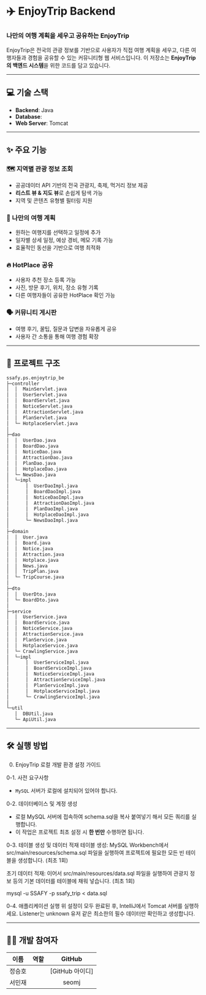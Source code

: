 # ✈️ EnjoyTrip Backend

### 나만의 여행 계획을 세우고 공유하는 **EnjoyTrip**

EnjoyTrip은 전국의 관광 정보를 기반으로 사용자가 직접 여행 계획을 세우고, 다른 여행자들과 경험을 공유할 수 있는 커뮤니티형 웹 서비스입니다. 이 저장소는 **EnjoyTrip의 백엔드 시스템**을 위한 코드를 담고 있습니다.

---

## 💻 기술 스택

- **Backend**: Java
- **Database**: 
- **Web Server**: Tomcat

---

## ✨ 주요 기능

### 🗺️ 지역별 관광 정보 조회
- 공공데이터 API 기반의 전국 관광지, 축제, 먹거리 정보 제공  
- **리스트 뷰 & 지도 뷰**로 손쉽게 탐색 가능  
- 지역 및 콘텐츠 유형별 필터링 지원  


### 📅 나만의 여행 계획
- 원하는 여행지를 선택하고 일정에 추가  
- 일자별 상세 일정, 예상 경비, 메모 기록 가능  
- 효율적인 동선을 기반으로 여행 최적화  


### 🔥 HotPlace 공유
- 사용자 추천 장소 등록 가능  
- 사진, 방문 후기, 위치, 장소 유형 기록  
- 다른 여행자들이 공유한 HotPlace 확인 가능  


### 🗣️ 커뮤니티 게시판
- 여행 후기, 꿀팁, 질문과 답변을 자유롭게 공유  
- 사용자 간 소통을 통해 여행 경험 확장  

---

## 📂 프로젝트 구조

```bash
ssafy.ps.enjoytrip_be
├─controller
│  │  MainServlet.java
│  │  UserServlet.java
│  │  BoardServlet.java
│  │  NoticeServlet.java
│  │  AttractionServlet.java
│  │  PlanServlet.java
│  └─ HotplaceServlet.java
│
├─dao
│  │  UserDao.java
│  │  BoardDao.java
│  │  NoticeDao.java
│  │  AttractionDao.java
│  │  PlanDao.java
│  │  HotplaceDao.java
│  └─ NewsDao.java
│  └─impl
│      │  UserDaoImpl.java
│      │  BoardDaoImpl.java
│      │  NoticeDaoImpl.java
│      │  AttractionDaoImpl.java
│      │  PlanDaoImpl.java
│      │  HotplaceDaoImpl.java
│      └─ NewsDaoImpl.java
│
├─domain
│  │  User.java
│  │  Board.java
│  │  Notice.java
│  │  Attraction.java
│  │  Hotplace.java
│  │  News.java
│  │  TripPlan.java
│  └─ TripCourse.java
│
├─dto
│  │  UserDto.java
│  └─ BoardDto.java
│
├─service
│  │  UserService.java
│  │  BoardService.java
│  │  NoticeService.java
│  │  AttractionService.java
│  │  PlanService.java
│  │  HotplaceService.java
│  └─ CrawlingService.java
│  └─impl
│      │  UserServiceImpl.java
│      │  BoardServiceImpl.java
│      │  NoticeServiceImpl.java
│      │  AttractionServiceImpl.java
│      │  PlanServiceImpl.java
│      │  HotplaceServiceImpl.java
│      └─ CrawlingServiceImpl.java
│
└─util
   │  DBUtil.java
   └─ ApiUtil.java

```

---

## 🛠️ 실행 방법

0. EnjoyTrip 로컬 개발 환경 설정 가이드

0-1. 사전 요구사항
- `MySQL` 서버가 로컬에 설치되어 있어야 합니다.

0-2. 데이터베이스 및 계정 생성
- 로컬 MySQL 서버에 접속하여 schema.sql을 복사 붙여넣기 해서 모든 쿼리를 실행합니다.
- 이 작업은 프로젝트 최초 설정 시 **한 번만** 수행하면 됩니다.

0-3. 테이블 생성 및 데이터 적재
테이블 생성: MySQL Workbench에서 src/main/resources/schema.sql 파일을 실행하여 프로젝트에 필요한 모든 빈 테이블을 생성합니다. (최초 1회)

초기 데이터 적재: 이어서 src/main/resources/data.sql 파일을 실행하여 관광지 정보 등의 기본 데이터를 테이블에 채워 넣습니다. (최초 1회)

mysql -u SSAFY -p ssafy_trip < data.sql

0-4. 애플리케이션 실행
위 설정이 모두 완료된 후, IntelliJ에서 Tomcat 서버를 실행하세요. Listener는 unknown 유저 같은 최소한의 필수 데이터만 확인하고 생성합니다.

---

## 🧑‍💻 개발 참여자

| 이름 | 역할 | GitHub |
| :---: | :---: | :---: |
| 정승호 |  | [GitHub 아이디] |
| 서민재 |  | seomj |
